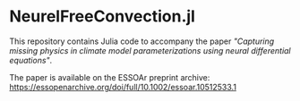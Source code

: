 # NeurelFreeConvection.jl

This repository contains Julia code to accompany the paper _"Capturing missing physics in climate model parameterizations using neural differential equations"_.

The paper is available on the ESSOAr preprint archive: https://essopenarchive.org/doi/full/10.1002/essoar.10512533.1
